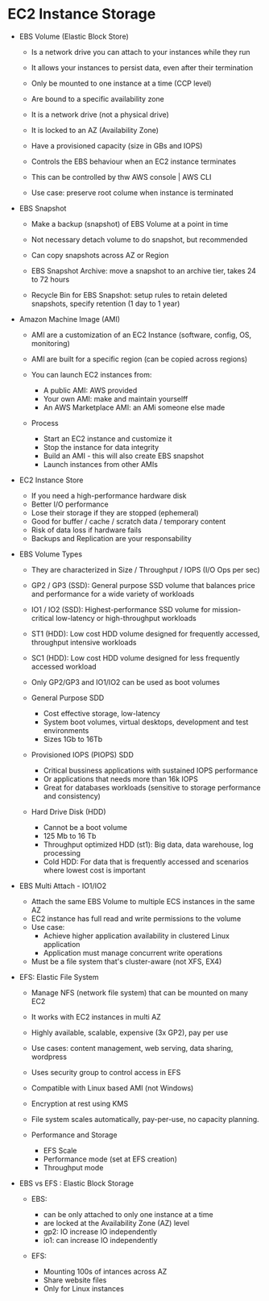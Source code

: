 # EC2 Instance Storage

- EBS Volume (Elastic Block Store)

    - Is a network drive you can attach to your instances while they run
    - It allows your instances to persist data, even after their termination
    - Only be mounted to one instance at a time (CCP level)
    - Are bound to a specific availability zone

    - It is a network drive (not a physical drive)
    - It is locked to an AZ (Availability Zone)
    - Have a provisioned capacity (size in GBs and IOPS)

    - Controls the EBS behaviour when an EC2 instance terminates
    - This can be controlled by thw AWS console | AWS CLI
    - Use case: preserve root colume when instance is terminated

- EBS Snapshot

    - Make a backup (snapshot) of EBS Volume at a point in time
    - Not necessary detach volume to do snapshot, but recommended
    - Can copy snapshots across AZ or Region

    - EBS Snapshot Archive: move a snapshot to an archive tier, takes 24 to 72 hours
    - Recycle Bin for EBS Snapshot: setup rules to retain deleted snapshots, specify retention (1 day to 1 year)

- Amazon Machine Image (AMI)

    - AMI are a customization of an EC2 Instance (software, config, OS, monitoring)
    - AMI are built for a specific region (can be copied across regions)

    - You can launch EC2 instances from:
        - A public AMI: AWS provided
        - Your own AMI: make and maintain yourselff
        - An AWS Marketplace AMI: an AMi someone else made

    - Process
        - Start an EC2 instance and customize it
        - Stop the instance for data integrity
        - Build an AMI - this will also create EBS snapshot
        - Launch instances from other AMIs

- EC2 Instance Store

    - If you need a high-performance hardware disk
    - Better I/O performance
    - Lose their storage if they are stopped (ephemeral)
    - Good for buffer / cache / scratch data / temporary content
    - Risk of data loss if hardware fails
    - Backups and Replication are your responsability

- EBS Volume Types

    - They are characterized in Size / Throughput / IOPS (I/O Ops per sec) 

    - GP2 / GP3 (SSD): General purpose SSD volume that balances price and performance for a wide variety of workloads
    - IO1 / IO2 (SSD): Highest-performance SSD volume for mission-critical low-latency or high-throughput workloads
    - ST1 (HDD): Low cost HDD volume designed for frequently accessed, throughput intensive workloads
    - SC1 (HDD): Low cost HDD volume designed for less frequently accessed workload

    - Only GP2/GP3 and IO1/IO2 can be used as boot volumes

    - General Purpose SDD 
      - Cost effective storage, low-latency
      - System boot volumes, virtual desktops, development and test environments
      - Sizes 1Gb to 16Tb

    - Provisioned IOPS (PIOPS) SDD
      - Critical bussiness applications with sustained IOPS performance
      - Or applications that needs more than 16k IOPS
      - Great for databases workloads (sensitive to storage performance and consistency)

    - Hard Drive Disk (HDD)
      - Cannot be a boot volume
      - 125 Mb to 16 Tb
      - Throughput optimized HDD (st1): Big data, data warehouse, log processing
      - Cold HDD: For data that is frequently accessed and scenarios where lowest cost is important

- EBS Multi Attach - IO1/IO2
  - Attach the same EBS Volume to multiple ECS instances in the same AZ
  - EC2 instance has full read and write permissions to the volume
  - Use case: 
    - Achieve higher application availability in clustered Linux application 
    - Application must manage concurrent write operations
  - Must be a file system that's cluster-aware (not XFS, EX4)

- EFS: Elastic File System
  - Manage NFS (network file system) that can be mounted on many EC2
  - It works with EC2 instances in multi AZ
  - Highly available, scalable, expensive (3x GP2), pay per use

  - Use cases: content management, web serving, data sharing, wordpress
  - Uses security group to control access in EFS
  - Compatible with Linux based AMI (not Windows)
  - Encryption at rest using KMS

  - File system scales automatically, pay-per-use, no capacity planning.

  - Performance and Storage
    - EFS Scale
    - Performance mode (set at EFS creation)
    - Throughput mode 

- EBS vs EFS : Elastic Block Storage

  - EBS: 
    - can be only attached to only one instance at a time
    - are locked at the Availability Zone (AZ) level 
    - gp2: IO increase IO independently
    - io1: can increase IO independently

  - EFS: 
    - Mounting 100s of intances across AZ
    - Share website files
    - Only for Linux instances


